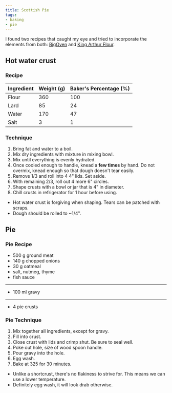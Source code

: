 ```yaml
---
title: Scottish Pie
tags:
- baking
- pie
---
```


I found two recipes that caught my eye and tried to incorporate the elements from both:
[BigOven][1] and [King Arthur Flour][2].

[1]: https://www.bigoven.com/recipe/scottish-meat-pie/175301
[2]: https://www.kingarthurflour.com/recipes/bridies-recipe

## Hot water crust

### Recipe

Ingredient | Weight (g) | Baker's Percentage (%)
-|-|-
Flour | 360 | 100
Lard | 85 | 24
Water | 170 | 47
Salt | 3 | 1

### Technique

1. Bring fat and water to a boil.
1. Mix dry ingredients with mixture in mixing bowl.
1. Mix until everything is evenly hydrated.
1. Once cooled enough to handle, knead a **few times** by hand.
  Do not overmix, knead enough so that dough doesn't tear easily.
1. Remove 1/3 and roll into 4 4" lids.
  Set aside.
1. With remaining 2/3, roll out 4 more 6" circles.
1. Shape crusts with a bowl or jar that is 4" in diameter.
1. Chill crusts in refrigerator for 1 hour before using.

- Hot water crust is forgiving when shaping.
  Tears can be patched with scraps.
- Dough should be rolled to ~1/4".

## Pie

### Pie Recipe

- 500 g ground meat
- 140 g chopped onions
- 30 g oatmeal
- salt, nutmeg, thyme
- fish sauce

---

- 100 ml gravy

---

- 4 pie crusts

### Pie Technique

1. Mix together all ingredients, except for gravy.
1. Fill into crust.
1. Close crust with lids and crimp shut.
  Be sure to seal well.
1. Poke out hole, size of wood spoon handle.
1. Pour gravy into the hole.
1. Egg wash.
1. Bake at 325 for 30 minutes.

- Unlike a shortcrust, there's no flakiness to strive for.
  This means we can use a lower temperature.
- Definitely egg wash, it will look drab otherwise.
